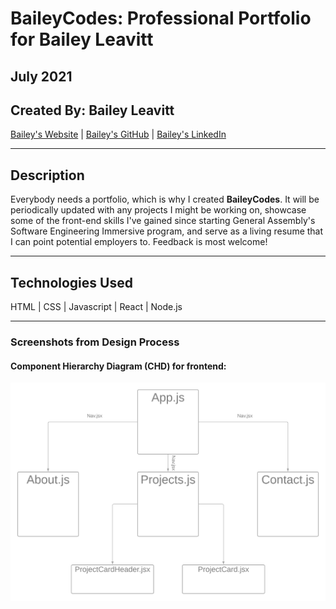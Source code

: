 # BaileyCodes: Professional Portfolio for Bailey Leavitt
## July 2021

## Created By: Bailey Leavitt

[Bailey's Website](http://www.baileycodes.com) | [Bailey's GitHub](https://www.github.com/baileyjean) | [Bailey's LinkedIn](https://www.linkedin.com/in/baileyleavitt)

***

## Description

Everybody needs a portfolio, which is why I created **BaileyCodes**. It will be periodically updated with any projects I might be working on, showcase some of the front-end skills I've gained since starting General Assembly's Software Engineering Immersive program, and serve as a living resume that I can point potential employers to. Feedback is most welcome!

***

## Technologies Used
HTML | CSS | Javascript | React | Node.js

***

### Screenshots from Design Process

#### Component Hierarchy Diagram (CHD) for frontend:
![CHD](./styles/../src/styles/images/BaileyCodesCHD.png)
